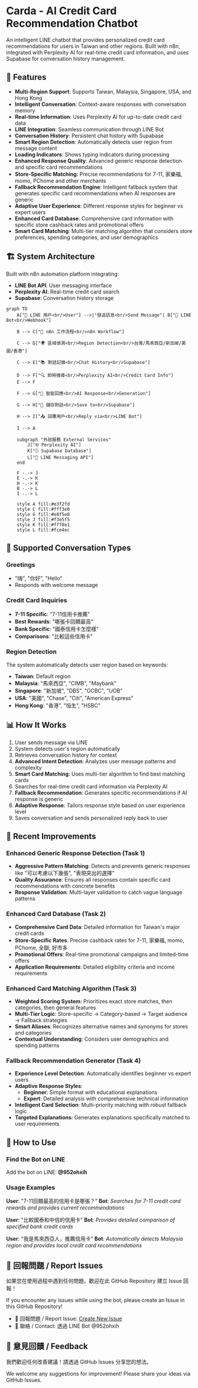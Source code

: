# Carda - AI Credit Card Recommendation Chatbot

An intelligent LINE chatbot that provides personalized credit card recommendations for users in Taiwan and other regions. Built with n8n, integrated with Perplexity AI for real-time credit card information, and uses Supabase for conversation history management.

## 🌟 Features

- **Multi-Region Support**: Supports Taiwan, Malaysia, Singapore, USA, and Hong Kong
- **Intelligent Conversation**: Context-aware responses with conversation memory
- **Real-time Information**: Uses Perplexity AI for up-to-date credit card data
- **LINE Integration**: Seamless communication through LINE Bot
- **Conversation History**: Persistent chat history with Supabase
- **Smart Region Detection**: Automatically detects user region from message content
- **Loading Indicators**: Shows typing indicators during processing
- **Enhanced Response Quality**: Advanced generic response detection and specific card recommendations
- **Store-Specific Matching**: Precise recommendations for 7-11, 家樂福, momo, PChome and other merchants
- **Fallback Recommendation Engine**: Intelligent fallback system that generates specific card recommendations when AI responses are generic
- **Adaptive User Experience**: Different response styles for beginner vs expert users
- **Enhanced Card Database**: Comprehensive card information with specific store cashback rates and promotional offers
- **Smart Card Matching**: Multi-tier matching algorithm that considers store preferences, spending categories, and user demographics

## 🏗️ System Architecture

Built with n8n automation platform integrating:
- **LINE Bot API**: User messaging interface  
- **Perplexity AI**: Real-time credit card search
- **Supabase**: Conversation history storage

```mermaid
graph TD
    A["👤 LINE 用戶<br/>User"] -->|"發送訊息<br/>Send Message"| B["📱 LINE Bot<br/>Webhook"]
    
    B --> C["🤖 n8n 工作流程<br/>n8n Workflow"]
    
    C --> D["🌍 區域偵測<br/>Region Detection<br/>台灣/馬來西亞/新加坡/美國/香港"]
    
    C --> E["📚 對話記錄<br/>Chat History<br/>Supabase"]
    
    D --> F["🔍 即時搜尋<br/>Perplexity AI<br/>Credit Card Info"]
    E --> F
    
    F --> G["🧠 智能回應<br/>AI Response<br/>Generation"]
    
    G --> H["💾 儲存對話<br/>Save to<br/>Supabase"]
    
    H --> I["📤 回覆用戶<br/>Reply via<br/>LINE Bot"]
    
    I --> A
    
    subgraph "外部服務 External Services"
        J["🌐 Perplexity AI"]
        K["🗄️ Supabase Database"]  
        L["📱 LINE Messaging API"]
    end
    
    F -.-> J
    E -.-> K
    H -.-> K
    B -.-> L
    I -.-> L
    
    style A fill:#e3f2fd
    style C fill:#fff3e0
    style G fill:#e8f5e8
    style J fill:#f3e5f5
    style K fill:#fff8e1
    style L fill:#fce4ec
```

## 🤖 Supported Conversation Types

### Greetings
- "嗨", "你好", "Hello"
- Responds with welcome message

### Credit Card Inquiries
- **7-11 Specific**: "7-11信用卡推薦"
- **Best Rewards**: "哪張卡回饋最高"
- **Bank Specific**: "國泰信用卡怎麼樣"
- **Comparisons**: "比較這些信用卡"

### Region Detection
The system automatically detects user region based on keywords:
- **Taiwan**: Default region
- **Malaysia**: "馬來西亞", "CIMB", "Maybank"
- **Singapore**: "新加坡", "DBS", "OCBC", "UOB"
- **USA**: "美國", "Chase", "Citi", "American Express"
- **Hong Kong**: "香港", "恒生", "HSBC"

## 📊 How It Works

1. User sends message via LINE
2. System detects user's region automatically  
3. Retrieves conversation history for context
4. **Advanced Intent Detection**: Analyzes user message patterns and complexity
5. **Smart Card Matching**: Uses multi-tier algorithm to find best matching cards
6. Searches for real-time credit card information via Perplexity AI
7. **Fallback Recommendation**: Generates specific recommendations if AI response is generic
8. **Adaptive Response**: Tailors response style based on user experience level
9. Saves conversation and sends personalized reply back to user

## 🔧 Recent Improvements

### Enhanced Generic Response Detection (Task 1)
- **Aggressive Pattern Matching**: Detects and prevents generic responses like "可以考慮以下幾張", "表現突出的選擇"
- **Quality Assurance**: Ensures all responses contain specific card recommendations with concrete benefits
- **Response Validation**: Multi-layer validation to catch vague language patterns

### Enhanced Card Database (Task 2)  
- **Comprehensive Card Data**: Detailed information for Taiwan's major credit cards
- **Store-Specific Rates**: Precise cashback rates for 7-11, 家樂福, momo, PChome, 全聯, 好市多
- **Promotional Offers**: Real-time promotional campaigns and limited-time offers
- **Application Requirements**: Detailed eligibility criteria and income requirements

### Enhanced Card Matching Algorithm (Task 3)
- **Weighted Scoring System**: Prioritizes exact store matches, then categories, then general features
- **Multi-Tier Logic**: Store-specific → Category-based → Target audience → Fallback strategies
- **Smart Aliases**: Recognizes alternative names and synonyms for stores and categories
- **Contextual Understanding**: Considers user demographics and spending patterns

### Fallback Recommendation Generator (Task 4)
- **Experience Level Detection**: Automatically identifies beginner vs expert users
- **Adaptive Response Styles**: 
  - **Beginner**: Simple format with educational explanations
  - **Expert**: Detailed analysis with comprehensive technical information
- **Intelligent Card Selection**: Multi-priority matching with robust fallback logic
- **Targeted Explanations**: Generates explanations specifically matched to user requirements

## 📱 How to Use

### Find the Bot on LINE
Add the bot on LINE: **@952ohxih**

### Usage Examples

**User**: "7-11回饋最高的信用卡是哪張？"
**Bot**: *Searches for 7-11 credit card rewards and provides current recommendations*

**User**: "比較國泰和中信的信用卡"
**Bot**: *Provides detailed comparison of specified bank credit cards*

**User**: "我是馬來西亞人，推薦信用卡"
**Bot**: *Automatically detects Malaysia region and provides local credit card recommendations*

## 🐛 回報問題 / Report Issues

如果您在使用過程中遇到任何問題，歡迎在此 GitHub Repository 建立 Issue 回報！

If you encounter any issues while using the bot, please create an Issue in this GitHub Repository!

- 🔗 回報問題 / Report Issue: [Create New Issue](https://github.com/lawrencechen0921/Carda/issues/new)
- 📧 聯絡 / Contact: 透過 LINE Bot @952ohxih

## 🤝 意見回饋 / Feedback

我們歡迎任何改善建議！請透過 GitHub Issues 分享您的想法。

We welcome any suggestions for improvement! Please share your ideas via GitHub Issues.
